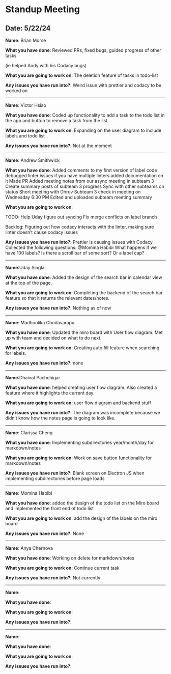  # Standup Meeting

## Date: 5/22/24

**Name**: Brian Morse

**What you have done**: Reviewed PRs, fixed bugs, guided progress of other tasks

(ie helped Andy with his Codacy bugs)

**What you are going to work on**: The deletion feature of tasks in todo-list

**Any issues you have run into?**: Weird issue with prettier and codacy to be worked on

___

**Name**: Victor Hsiao

**What you have done**: Coded up functionality to add a task to the todo list in the app and button to remove a task from the list

**What you are going to work on**: Expanding on the user diagram to include labels and todo list

**Any issues you have run into?**: Not at the moment

___

**Name**: Andrew Smithwick

**What you have done**: 
Added comments to my first version of label code 
debugged linter issues if you have multiple linters 
added documentation on it
Made PR
Added meeting notes from our async meeting in subteam 3
Create summary posts of subteam 3 progress
Sync with other subteams on status
Short meeting with Dhruv
Subteam 3 check in meeting on Wednesday 6:30 PM
Edited and uploaded subteam meeting summary

**What you are going to work on**: 

TODO:
Help Uday figure out syncing
Fix merge conflicts on label branch

Backlog:
Figuring out how codacy interacts with the linter, making sure linter doesn’t cause codacy issues

**Any issues you have run into?**: 
Prettier is causing issues with Codacy
Collected the following questions:
@Momina Habibi What happens if we have 100 labels? Is there a scroll bar of some sort? Or a label cap?

___

**Name**:Uday Singla

**What you have done**: Added the design of the search bar in calendar view at the top of the page.

**What you are going to work on**: Completing the backend of the search bar feature so that it returns the relevant dates/notes.

**Any issues you have run into?**: Nothing as of now

___

**Name**: Madhoolika Chodavarapu 

**What you have done**: Updated the miro board with User flow diagram. Met up with team and decided on what to do next.  

**What you are going to work on**: Creating auto fill feature when searching for labels. 

**Any issues you have run into?**: none 

___

**Name**:Dhaivat Pachchigar

**What you have done**: helped creating user flow diagram. Also created a feature where it highlights the current day. 

**What you are going to work on**: user flow diagram and backend stuff

**Any issues you have run into?**: The diagram was incomplete because we didn’t know how the notes page is going to look like. 

___

**Name**: Clarissa Cheng

**What you have done**: Implementing subdirectories year/month/day for markdown/notes

**What you are going to work on**: Work on save button functionality for markdown/notes

**Any issues you have run into?**: Blank screen on Electron JS when implementing subdirectories before page loads 

___

**Name**: Momina Habibi

**What you have done**: added the design of the todo list on the Miro board and implemented the front end of todo list 

**What you are going to work on**: add the design of the labels on the miro board

**Any issues you have run into?**: None

___

**Name**: Anya Chernova

**What you have done**: Working on delete for markdown/notes 

**What you are going to work on**: Continue current task

**Any issues you have run into?**: Not currently 

___

**Name**:

**What you have done**:

**What you are going to work on**:

**Any issues you have run into?**:

___

**Name**:

**What you have done**:

**What you are going to work on**:

**Any issues you have run into?**:





